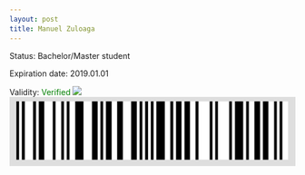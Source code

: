 ```yaml
---
layout: post
title: Manuel Zuloaga
---
```


Status: Bachelor/Master student

Expiration date: 2019.01.01

Validity: <font color="green"> Verified</font> 
![](/members/img/Manuel_Zuloaga.png)
![](/members/img/bar.png)
